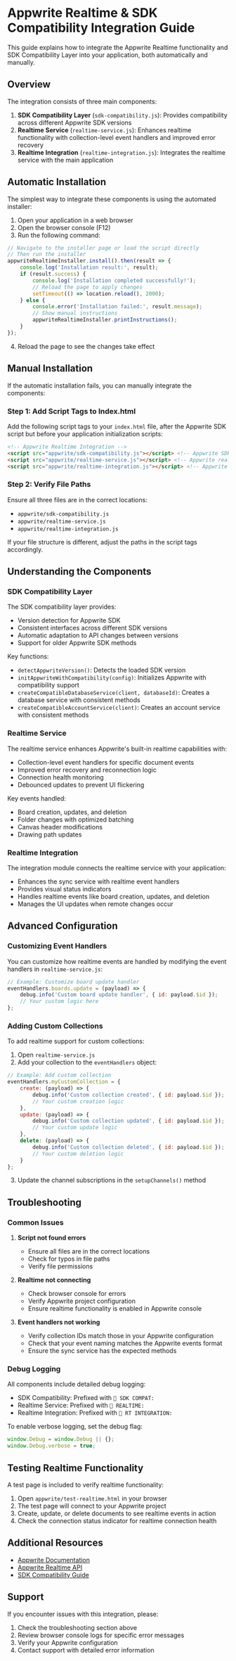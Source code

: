# Appwrite Realtime & SDK Compatibility Integration Guide

This guide explains how to integrate the Appwrite Realtime functionality and SDK Compatibility Layer into your application, both automatically and manually.

## Overview

The integration consists of three main components:

1. **SDK Compatibility Layer** (`sdk-compatibility.js`): Provides compatibility across different Appwrite SDK versions
2. **Realtime Service** (`realtime-service.js`): Enhances realtime functionality with collection-level event handlers and improved error recovery
3. **Realtime Integration** (`realtime-integration.js`): Integrates the realtime service with the main application

## Automatic Installation

The simplest way to integrate these components is using the automated installer:

1. Open your application in a web browser
2. Open the browser console (F12)
3. Run the following command:

```javascript
// Navigate to the installer page or load the script directly
// Then run the installer
appwriteRealtimeInstaller.install().then(result => {
    console.log('Installation result:', result);
    if (result.success) {
        console.log('Installation completed successfully!');
        // Reload the page to apply changes
        setTimeout(() => location.reload(), 2000);
    } else {
        console.error('Installation failed:', result.message);
        // Show manual instructions
        appwriteRealtimeInstaller.printInstructions();
    }
});
```

4. Reload the page to see the changes take effect

## Manual Installation

If the automatic installation fails, you can manually integrate the components:

### Step 1: Add Script Tags to Index.html

Add the following script tags to your `index.html` file, after the Appwrite SDK script but before your application initialization scripts:

```html
<!-- Appwrite Realtime Integration -->
<script src="appwrite/sdk-compatibility.js"></script> <!-- Appwrite SDK compatibility layer -->
<script src="appwrite/realtime-service.js"></script> <!-- Appwrite realtime service -->
<script src="appwrite/realtime-integration.js"></script> <!-- Appwrite realtime integration -->
```

### Step 2: Verify File Paths

Ensure all three files are in the correct locations:

- `appwrite/sdk-compatibility.js`
- `appwrite/realtime-service.js`
- `appwrite/realtime-integration.js`

If your file structure is different, adjust the paths in the script tags accordingly.

## Understanding the Components

### SDK Compatibility Layer

The SDK compatibility layer provides:

- Version detection for Appwrite SDK
- Consistent interfaces across different SDK versions
- Automatic adaptation to API changes between versions
- Support for older Appwrite SDK methods

Key functions:
- `detectAppwriteVersion()`: Detects the loaded SDK version
- `initAppwriteWithCompatibility(config)`: Initializes Appwrite with compatibility support
- `createCompatibleDatabaseService(client, databaseId)`: Creates a database service with consistent methods
- `createCompatibleAccountService(client)`: Creates an account service with consistent methods

### Realtime Service

The realtime service enhances Appwrite's built-in realtime capabilities with:

- Collection-level event handlers for specific document events
- Improved error recovery and reconnection logic
- Connection health monitoring
- Debounced updates to prevent UI flickering

Key events handled:
- Board creation, updates, and deletion
- Folder changes with optimized batching
- Canvas header modifications
- Drawing path updates

### Realtime Integration

The integration module connects the realtime service with your application:

- Enhances the sync service with realtime event handlers
- Provides visual status indicators
- Handles realtime events like board creation, updates, and deletion
- Manages the UI updates when remote changes occur

## Advanced Configuration

### Customizing Event Handlers

You can customize how realtime events are handled by modifying the event handlers in `realtime-service.js`:

```javascript
// Example: Customize board update handler
eventHandlers.boards.update = (payload) => {
    debug.info('Custom board update handler', { id: payload.$id });
    // Your custom logic here
};
```

### Adding Custom Collections

To add realtime support for custom collections:

1. Open `realtime-service.js`
2. Add your collection to the `eventHandlers` object:

```javascript
// Example: Add custom collection
eventHandlers.myCustomCollection = {
    create: (payload) => {
        debug.info('Custom collection created', { id: payload.$id });
        // Your custom creation logic
    },
    update: (payload) => {
        debug.info('Custom collection updated', { id: payload.$id });
        // Your custom update logic
    },
    delete: (payload) => {
        debug.info('Custom collection deleted', { id: payload.$id });
        // Your custom deletion logic
    }
};
```

3. Update the channel subscriptions in the `setupChannels()` method

## Troubleshooting

### Common Issues

1. **Script not found errors**
   - Ensure all files are in the correct locations
   - Check for typos in file paths
   - Verify file permissions

2. **Realtime not connecting**
   - Check browser console for errors
   - Verify Appwrite project configuration
   - Ensure realtime functionality is enabled in Appwrite console

3. **Event handlers not working**
   - Verify collection IDs match those in your Appwrite configuration
   - Check that your event naming matches the Appwrite events format
   - Ensure the sync service has the expected methods

### Debug Logging

All components include detailed debug logging:

- SDK Compatibility: Prefixed with `🔷 SDK COMPAT:`
- Realtime Service: Prefixed with `🔄 REALTIME:`
- Realtime Integration: Prefixed with `🔄 RT INTEGRATION:`

To enable verbose logging, set the debug flag:

```javascript
window.Debug = window.Debug || {};
window.Debug.verbose = true;
```

## Testing Realtime Functionality

A test page is included to verify realtime functionality:

1. Open `appwrite/test-realtime.html` in your browser
2. The test page will connect to your Appwrite project
3. Create, update, or delete documents to see realtime events in action
4. Check the connection status indicator for realtime connection health

## Additional Resources

- [Appwrite Documentation](https://appwrite.io/docs)
- [Appwrite Realtime API](https://appwrite.io/docs/realtime)
- [SDK Compatibility Guide](https://github.com/appwrite/sdk-for-web)

## Support

If you encounter issues with this integration, please:

1. Check the troubleshooting section above
2. Review browser console logs for specific error messages
3. Verify your Appwrite configuration
4. Contact support with detailed error information
